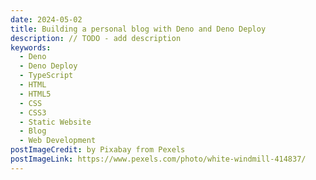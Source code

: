 ```yaml
---
date: 2024-05-02
title: Building a personal blog with Deno and Deno Deploy
description: // TODO - add description
keywords:
  - Deno
  - Deno Deploy
  - TypeScript
  - HTML
  - HTML5
  - CSS
  - CSS3
  - Static Website
  - Blog
  - Web Development
postImageCredit: by Pixabay from Pexels
postImageLink: https://www.pexels.com/photo/white-windmill-414837/
---
```

